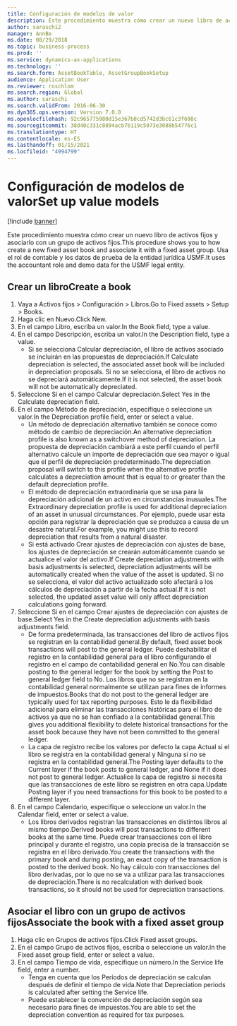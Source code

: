 ```yaml
---
title: Configuración de modelos de valor
description: Este procedimiento muestra cómo crear un nuevo libro de activos fijos y asociarlo con un grupo de activos fijos.
author: saraschi2
manager: AnnBe
ms.date: 08/29/2018
ms.topic: business-process
ms.prod: ''
ms.service: dynamics-ax-applications
ms.technology: ''
ms.search.form: AssetBookTable, AssetGroupBookSetup
audience: Application User
ms.reviewer: roschlom
ms.search.region: Global
ms.author: saraschi
ms.search.validFrom: 2016-06-30
ms.dyn365.ops.version: Version 7.0.0
ms.openlocfilehash: 92c965775980d15e367b8cd5742d3bc61c3f698c
ms.sourcegitcommit: 38d40c331c8894acb7b119c5073e3088b54776c1
ms.translationtype: HT
ms.contentlocale: es-ES
ms.lasthandoff: 01/15/2021
ms.locfileid: "4994799"
---
```

# <a name="set-up-value-models"></a><span data-ttu-id="7ece5-103">Configuración de modelos de valor</span><span class="sxs-lookup"><span data-stu-id="7ece5-103">Set up value models</span></span>

[!include [banner](../../includes/banner.md)]

<span data-ttu-id="7ece5-104">Este procedimiento muestra cómo crear un nuevo libro de activos fijos y asociarlo con un grupo de activos fijos.</span><span class="sxs-lookup"><span data-stu-id="7ece5-104">This procedure shows you to how create a new fixed asset book and associate it with a fixed asset group.</span></span> <span data-ttu-id="7ece5-105">Usa el rol de contable y los datos de prueba de la entidad jurídica USMF.</span><span class="sxs-lookup"><span data-stu-id="7ece5-105">It uses the accountant role and demo data for the USMF legal entity.</span></span>


## <a name="create-a-book"></a><span data-ttu-id="7ece5-106">Crear un libro</span><span class="sxs-lookup"><span data-stu-id="7ece5-106">Create a book</span></span>
1. <span data-ttu-id="7ece5-107">Vaya a Activos fijos > Configuración > Libros.</span><span class="sxs-lookup"><span data-stu-id="7ece5-107">Go to Fixed assets > Setup > Books.</span></span>
2. <span data-ttu-id="7ece5-108">Haga clic en Nuevo.</span><span class="sxs-lookup"><span data-stu-id="7ece5-108">Click New.</span></span>
3. <span data-ttu-id="7ece5-109">En el campo Libro, escriba un valor.</span><span class="sxs-lookup"><span data-stu-id="7ece5-109">In the Book field, type a value.</span></span>
4. <span data-ttu-id="7ece5-110">En el campo Descripción, escriba un valor.</span><span class="sxs-lookup"><span data-stu-id="7ece5-110">In the Description field, type a value.</span></span>
    * <span data-ttu-id="7ece5-111">Si se selecciona Calcular depreciación, el libro de activos asociado se incluirán en las propuestas de depreciación.</span><span class="sxs-lookup"><span data-stu-id="7ece5-111">If Calculate depreciation is selected, the associated asset book will be included in depreciation proposals.</span></span> <span data-ttu-id="7ece5-112">Si no se selecciona, el libro de activos no se depreciará automáticamente.</span><span class="sxs-lookup"><span data-stu-id="7ece5-112">If it is not selected, the asset book will not be automatically depreciated.</span></span>  
5. <span data-ttu-id="7ece5-113">Seleccione Sí en el campo Calcular depreciación.</span><span class="sxs-lookup"><span data-stu-id="7ece5-113">Select Yes in the Calculate depreciation field.</span></span>
6. <span data-ttu-id="7ece5-114">En el campo Método de depreciación, especifique o seleccione un valor.</span><span class="sxs-lookup"><span data-stu-id="7ece5-114">In the Depreciation profile field, enter or select a value.</span></span>
    * <span data-ttu-id="7ece5-115">Un método de depreciación alternativo también se conoce como método de cambio de depreciación.</span><span class="sxs-lookup"><span data-stu-id="7ece5-115">An alternative depreciation profile is also known as a switchover method of depreciation.</span></span> <span data-ttu-id="7ece5-116">La propuesta de depreciación cambiará a este perfil cuando el perfil alternativo calcule un importe de depreciación que sea mayor o igual que el perfil de depreciación predeterminado.</span><span class="sxs-lookup"><span data-stu-id="7ece5-116">The depreciation proposal will switch to this profile when the alternative profile calculates a depreciation amount that is equal to or greater than the default depreciation profile.</span></span>  
    * <span data-ttu-id="7ece5-117">El método de depreciación extraordinaria que se usa para la depreciación adicional de un activo en circunstancias inusuales.</span><span class="sxs-lookup"><span data-stu-id="7ece5-117">The Extraordinary depreciation profile is used for additional depreciation of an asset in unusual circumstances.</span></span> <span data-ttu-id="7ece5-118">Por ejemplo, puede usar esta opción para registrar la depreciación que se produzca a causa de un desastre natural.</span><span class="sxs-lookup"><span data-stu-id="7ece5-118">For example, you might use this to record depreciation that results from a natural disaster.</span></span>  
    * <span data-ttu-id="7ece5-119">Si está activado Crear ajustes de depreciación con ajustes de base, los ajustes de depreciación se crearán automáticamente cuando se actualice el valor del activo.</span><span class="sxs-lookup"><span data-stu-id="7ece5-119">If Create depreciation adjustments with basis adjustments is selected, depreciation adjustments will be automatically created when the value of the asset is updated.</span></span> <span data-ttu-id="7ece5-120">Si no se selecciona, el valor del activo actualizado solo afectará a los cálculos de depreciación a partir de la fecha actual.</span><span class="sxs-lookup"><span data-stu-id="7ece5-120">If it is not selected, the updated asset value will only affect depreciation calculations going forward.</span></span>  
7. <span data-ttu-id="7ece5-121">Seleccione Sí en el campo Crear ajustes de depreciación con ajustes de base.</span><span class="sxs-lookup"><span data-stu-id="7ece5-121">Select Yes in the Create depreciation adjustments with basis adjustments field.</span></span>
    * <span data-ttu-id="7ece5-122">De forma predeterminada, las transacciones del libro de activos fijos se registran en la contabilidad general.</span><span class="sxs-lookup"><span data-stu-id="7ece5-122">By default, fixed asset book transactions will post to the general ledger.</span></span> <span data-ttu-id="7ece5-123">Puede deshabilitar el registro en la contabilidad general para el libro configurando el registro en el campo de contabilidad general en No.</span><span class="sxs-lookup"><span data-stu-id="7ece5-123">You can disable posting to the general ledger for the book by setting the Post to general ledger field to No.</span></span> <span data-ttu-id="7ece5-124">Los libros que no se registran en la contabilidad general normalmente se utilizan para fines de informes de impuestos.</span><span class="sxs-lookup"><span data-stu-id="7ece5-124">Books that do not post to the general ledger are typically used for tax reporting purposes.</span></span> <span data-ttu-id="7ece5-125">Esto le da flexibilidad adicional para eliminar las transacciones históricas para el libro de activos ya que no se han confiado a la contabilidad general.</span><span class="sxs-lookup"><span data-stu-id="7ece5-125">This gives you additional flexibility to delete historical transactions for the asset book because they have not been committed to the general ledger.</span></span>  
    * <span data-ttu-id="7ece5-126">La capa de registro recibe los valores por defecto la capa Actual si el libro se registra en la contabilidad general y Ninguna si no se registra en la contabilidad general.</span><span class="sxs-lookup"><span data-stu-id="7ece5-126">The Posting layer defaults to the Current layer if the book posts to general ledger, and None if it does not post to general ledger.</span></span> <span data-ttu-id="7ece5-127">Actualice la capa de registro si necesita que las transacciones de este libro se registren en otra capa.</span><span class="sxs-lookup"><span data-stu-id="7ece5-127">Update Posting layer if you need transactions for this book to be posted to a different layer.</span></span>  
8. <span data-ttu-id="7ece5-128">En el campo Calendario, especifique o seleccione un valor.</span><span class="sxs-lookup"><span data-stu-id="7ece5-128">In the Calendar field, enter or select a value.</span></span>
    * <span data-ttu-id="7ece5-129">Los libros derivados registran las transacciones en distintos libros al mismo tiempo.</span><span class="sxs-lookup"><span data-stu-id="7ece5-129">Derived books will post transactions to different books at the same time.</span></span> <span data-ttu-id="7ece5-130">Puede crear transacciones con el libro principal y durante el registro, una copia precisa de la transacción se registra en el libro derivado.</span><span class="sxs-lookup"><span data-stu-id="7ece5-130">You create the transactions with the primary book and during posting, an exact copy of the transaction is posted to the derived book.</span></span> <span data-ttu-id="7ece5-131">No hay cálculo con transacciones del libro derivadas, por lo que no se va a utilizar para las transacciones de depreciación.</span><span class="sxs-lookup"><span data-stu-id="7ece5-131">There is no recalculation with derived book transactions, so it should not be used for depreciation transactions.</span></span>  

## <a name="associate-the-book-with-a-fixed-asset-group"></a><span data-ttu-id="7ece5-132">Asociar el libro con un grupo de activos fijos</span><span class="sxs-lookup"><span data-stu-id="7ece5-132">Associate the book with a fixed asset group</span></span>
1. <span data-ttu-id="7ece5-133">Haga clic en Grupos de activos fijos.</span><span class="sxs-lookup"><span data-stu-id="7ece5-133">Click Fixed asset groups.</span></span>
2. <span data-ttu-id="7ece5-134">En el campo Grupo de activos fijos, escriba o seleccione un valor.</span><span class="sxs-lookup"><span data-stu-id="7ece5-134">In the Fixed asset group field, enter or select a value.</span></span>
3. <span data-ttu-id="7ece5-135">En el campo Tiempo de vida, especifique un número.</span><span class="sxs-lookup"><span data-stu-id="7ece5-135">In the Service life field, enter a number.</span></span>
    * <span data-ttu-id="7ece5-136">Tenga en cuenta que los Períodos de depreciación se calculan después de definir el tiempo de vida.</span><span class="sxs-lookup"><span data-stu-id="7ece5-136">Note that Depreciation periods is calculated after setting the Service life.</span></span>  
    * <span data-ttu-id="7ece5-137">Puede establecer la convención de depreciación según sea necesario para fines de impuestos.</span><span class="sxs-lookup"><span data-stu-id="7ece5-137">You are able to set the depreciation convention as required for tax purposes.</span></span>  

